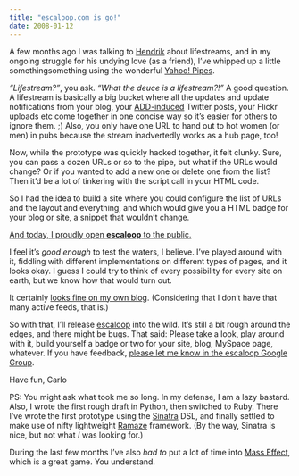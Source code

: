 ```yaml
---
title: "escaloop.com is go!"
date: 2008-01-12
---
```


A few months ago I was talking to [Hendrik][1] about lifestreams, and in my ongoing struggle for his undying love (as a friend), I’ve whipped up a little somethingsomething using the wonderful [Yahoo! Pipes][2].

_“Lifestream?”_, you ask. _“What the deuce is a lifestream?!”_ A good question. A lifestream is basically a big bucket where all the updates and update notifications from your blog, your [ADD-induced][3] Twitter posts, your Flickr uploads etc come together in one concise way so it’s easier for others to ignore them. ;) Also, you only have one URL to hand out to hot women (or men) in pubs because the stream inadvertedly works as a hub page, too!

Now, while the prototype was quickly hacked together, it felt clunky. Sure,
you can pass a dozen URLs or so to the pipe, but what if the URLs would change? Or if you wanted to add a new one or delete one from the list? Then it’d be a lot of tinkering with the script call in your HTML code.

So I had the idea to build a site where you could configure the list of URLs and the layout and everything, and which would give you a HTML badge for your blog or site, a snippet that wouldn’t change.

[And today, I proudly open **escaloop** to the public.][4]

I feel it’s _good enough_ to test the waters, I believe. I’ve played around with it, fiddling with different implementations on different types of pages,
and it looks okay. I guess I could try to think of every possibility for every site on earth, but we know how that would turn out.

It certainly [looks fine on my own blog][5]. (Considering that I don’t have that many active feeds, that is.)

So with that, I’ll release [escaloop][4] into the wild. It’s still a bit rough around the edges, and there might be bugs. That said: Please take a look, play around with it, build yourself a badge or two for your site, blog, MySpace page, whatever. If you have feedback, [please let me know in the escaloop Google Group][6].

Have fun, Carlo

PS: You might ask what took me so long. In my defense, I am a lazy bastard.
Also, I wrote the first rough draft in Python, then switched to Ruby. There I’ve wrote the first prototype using the [Sinatra][7] DSL, and finally settled to make use of nifty lightweight [Ramaze][8] framework. (By the way, Sinatra is nice, but not what _I_ was looking for.)

During the last few months I’ve also _had to_ put a lot of time into [Mass Effect][9], which is a great game. You understand.

[1]: http://mornography.co.uk/
[2]: http://pipes.yahoo.com/
[3]: http://en.wikipedia.org/wiki/Attention-Deficit_Disorder
[4]: http://escaloop.com/
[5]: http://carlo.zottmann.org/lifestream/
[6]: http://groups.google.com/group/escaloop
[7]: http://sinatra.rubyforge.org/
[8]: http://ramaze.net/
[9]: http://masseffect.bioware.com/

